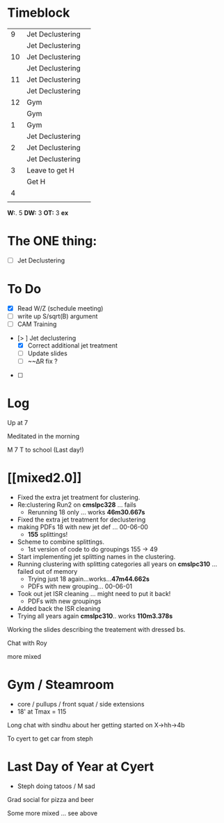 # Timeblock

|     |                  |     |
| --- | ---------------- | --- |
| 9   | Jet Declustering |     |
|     | Jet Declustering |     |
| 10  | Jet Declustering |     |
|     | Jet Declustering |     |
| 11  | Jet Declustering |     |
|     | Jet Declustering |     |
| 12  | Gym              |     |
|     | Gym              |     |
| 1   | Gym              |     |
|     | Jet Declustering |     |
| 2   | Jet Declustering |     |
|     | Jet Declustering |     |
| 3   | Leave to get H   |     |
|     | Get H            |     |
| 4   |                  |     |
|     |                  |     |

**W:**. 5
**DW:** 3
**OT:** 3 
**ex** 

# The ONE thing: 
- [ ] Jet Declustering


# To Do
- [x] Read W/Z (schedule meeting)
- [ ] write up S/sqrt(B) argument
- [ ] CAM Training
- [> ] Jet declustering
	- [x] Correct additional jet treatment
	- [ ] Update slides
	- [ ] ~~ΔR fix ?
- [ ] 


# Log

Up at 7 

Meditated in the morning 

M 7 T to school (Last day!)

# [[mixed2.0]]
- Fixed the extra jet treatment for clustering.
- Re:clustering Run2 on **cmslpc328** ... fails
	- Rerunning 18 only ... works **46m30.667s**
- Fixed the extra jet treatment for declustering
- making PDFs 18 with new jet def ... 00-06-00
	- **155** splittings! 
- Scheme to combine splittings.
	- 1st version of code to do groupings 155 -> 49
- Start implementing jet splitting names in the clustering.
- Running clustering with splitting categories all years on **cmslpc310** ... failed out of memory
	- Trying just 18 again...works...**47m44.662s**
	- PDFs with new grouping... 00-06-01
- Took out jet ISR cleaning ... might need to put it back!
	- PDFs with new groupings
- Added back the ISR cleaning 
- Trying all years again **cmslpc310**.. works **110m3.378s**


Working the slides describing the treatement with dressed bs.

Chat with Roy

more mixed 

# Gym / Steamroom
- core / pullups / front squat / side extensions 
- 18' at Tmax = 115


Long chat with sindhu about her getting started on X->hh->4b

To cyert to get car from steph

# Last Day of Year at Cyert
- Steph doing tatoos / M sad 

Grad social for pizza and beer

Some more mixed ... see above